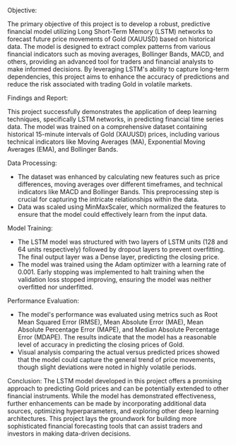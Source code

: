Objective:

The primary objective of this project is to develop a robust, predictive financial model utilizing Long Short-Term Memory (LSTM) networks to forecast future price movements of Gold (XAUUSD) based on historical data. The model is designed to extract complex patterns from various financial indicators such as moving averages, Bollinger Bands, MACD, and others, providing an advanced tool for traders and financial analysts to make informed decisions. By leveraging LSTM's ability to capture long-term dependencies, this project aims to enhance the accuracy of predictions and reduce the risk associated with trading Gold in volatile markets.

Findings and Report:

This project successfully demonstrates the application of deep learning techniques, specifically LSTM networks, in predicting financial time series data. The model was trained on a comprehensive dataset containing historical 15-minute intervals of Gold (XAUUSD) prices, including various technical indicators like Moving Averages (MA), Exponential Moving Averages (EMA), and Bollinger Bands.

Data Processing:
- The dataset was enhanced by calculating new features such as price differences, moving averages over different timeframes, and technical indicators like MACD and Bollinger Bands. This preprocessing step is crucial for capturing the intricate relationships within the data.
- Data was scaled using MinMaxScaler, which normalized the features to ensure that the model could effectively learn from the input data.

Model Training:
- The LSTM model was structured with two layers of LSTM units (128 and 64 units respectively) followed by dropout layers to prevent overfitting. The final output layer was a Dense layer, predicting the closing price.
- The model was trained using the Adam optimizer with a learning rate of 0.001. Early stopping was implemented to halt training when the validation loss stopped improving, ensuring the model was neither overfitted nor underfitted.

Performance Evaluation:
- The model's performance was evaluated using metrics such as Root Mean Squared Error (RMSE), Mean Absolute Error (MAE), Mean Absolute Percentage Error (MAPE), and Median Absolute Percentage Error (MDAPE). The results indicate that the model has a reasonable level of accuracy in predicting the closing prices of Gold.
- Visual analysis comparing the actual versus predicted prices showed that the model could capture the general trend of price movements, though slight deviations were noted in highly volatile periods.

Conclusion:
The LSTM model developed in this project offers a promising approach to predicting Gold prices and can be potentially extended to other financial instruments. While the model has demonstrated effectiveness, further enhancements can be made by incorporating additional data sources, optimizing hyperparameters, and exploring other deep learning architectures. This project lays the groundwork for building more sophisticated financial forecasting tools that can assist traders and investors in making data-driven decisions.
